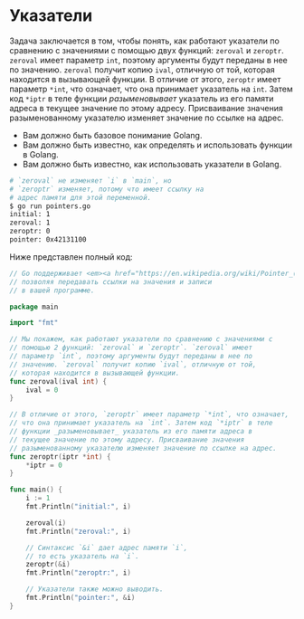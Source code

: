 # Указатели

Задача заключается в том, чтобы понять, как работают указатели по сравнению с значениями с помощью двух функций: `zeroval` и `zeroptr`. `zeroval` имеет параметр `int`, поэтому аргументы будут переданы в нее по значению. `zeroval` получит копию `ival`, отличную от той, которая находится в вызывающей функции. В отличие от этого, `zeroptr` имеет параметр `*int`, что означает, что она принимает указатель на `int`. Затем код `*iptr` в теле функции _разыменовывает_ указатель из его памяти адреса в текущее значение по этому адресу. Присваивание значения разыменованному указателю изменяет значение по ссылке на адрес.

- Вам должно быть базовое понимание Golang.
- Вам должно быть известно, как определять и использовать функции в Golang.
- Вам должно быть известно, как использовать указатели в Golang.

```sh
# `zeroval` не изменяет `i` в `main`, но
# `zeroptr` изменяет, потому что имеет ссылку на
# адрес памяти для этой переменной.
$ go run pointers.go
initial: 1
zeroval: 1
zeroptr: 0
pointer: 0x42131100
```

Ниже представлен полный код:

```go
// Go поддерживает <em><a href="https://en.wikipedia.org/wiki/Pointer_(computer_programming)">указатели</a></em>,
// позволяя передавать ссылки на значения и записи
// в вашей программе.

package main

import "fmt"

// Мы покажем, как работают указатели по сравнению с значениями с
// помощью 2 функций: `zeroval` и `zeroptr`. `zeroval` имеет
// параметр `int`, поэтому аргументы будут переданы в нее по
// значению. `zeroval` получит копию `ival`, отличную от той,
// которая находится в вызывающей функции.
func zeroval(ival int) {
	ival = 0
}

// В отличие от этого, `zeroptr` имеет параметр `*int`, что означает,
// что она принимает указатель на `int`. Затем код `*iptr` в теле
// функции _разыменовывает_ указатель из его памяти адреса в
// текущее значение по этому адресу. Присваивание значения
// разыменованному указателю изменяет значение по ссылке на адрес.
func zeroptr(iptr *int) {
	*iptr = 0
}

func main() {
	i := 1
	fmt.Println("initial:", i)

	zeroval(i)
	fmt.Println("zeroval:", i)

	// Синтаксис `&i` дает адрес памяти `i`,
	// то есть указатель на `i`.
	zeroptr(&i)
	fmt.Println("zeroptr:", i)

	// Указатели также можно выводить.
	fmt.Println("pointer:", &i)
}

```
